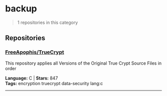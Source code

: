 # backup

> 1 repositories in this category

## Repositories

### [FreeApophis/TrueCrypt](https://github.com/FreeApophis/TrueCrypt)

This repository applies all Versions of the Original True Crypt Source Files in order

**Language:** C | **Stars:** 847  
**Tags:** encryption truecrypt data-security lang:c 

---

